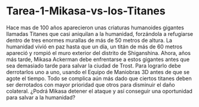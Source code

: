 # Tarea-1-Mikasa-vs-los-Titanes
Hace mas de 100 años aparecieron unas criaturas humanoides gigantes llamadas Titanes que casi aniquilan a la humanidad, forzándola a refugiarse dentro de tres enormes murallas de más de 50 metros de altura. La humanidad vivió en paz hasta que un día, un titán de más de 60 metros apareció y rompió el muro exterior del distrito de Shiganshina. Ahora, años más tarde, Mikasa Ackerman debe enfrentarse a estos gigantes antes que sea demasiado tarde para salvar la ciudad de Trost. Para lograrlo debe derrotarlos uno a uno, usando el Equipo de Maniobras 3D antes de que se agote el tiempo. Todo se complica aún más dado que ciertos titanes deben ser derrotados con mayor prioridad que otros para disminuir el daño colateral. ¿Podrá Mikasa detener el ataque y así conseguir una oportunidad para salvar a la humanidad?
